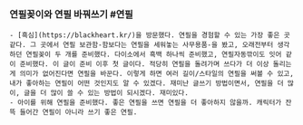 ### 연필꽂이와 연필 바꿔쓰기 #연필
	- [흑심](https://blackheart.kr/)을 방문했다. 연필을 경험할 수 있는 가장 좋은 곳 같다. 그 곳에서 연필 보관함-함보다는 연필을 세워놓는 사무용품-을 봤고, 오래전부터 생각하던 연필꽂이 두 개를 준비했다. 다이소에서 흑백 하나씩 준비했고, 연필자동깎이도 잇어 같이 준비했다. 이 글이 준비 이후 첫 글이다. 적당히 연필을 돌려가며 쓰다가 더 이상 돌리는 게 의미가 없어진다면 연필을 바꾼다. 이렇게 하면 여러 길이/스타일의 연필을 써볼 수 있고, 내가 좋아하는 연필이 어떤 것인지도 알 수 있겠다. 재미난 글쓰기 방법이면서, 연필을 더 많이, 글을 더 많이 쓸 수 있는 방법이 되시겠다. 재미있다.
	- 아이를 위해 연필을 준비했다. 좋은 연필을 쓰면 연필을 더 좋아하지 않을까. 캐릭터가 잔뜩 들어간 연필이 아니라 쓰기 좋은 연필.